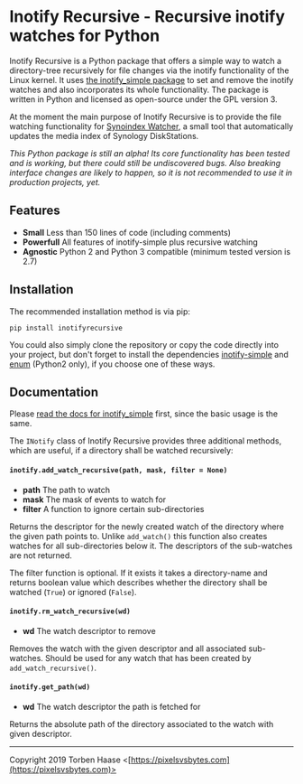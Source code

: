 # Inotify Recursive - Recursive inotify watches for Python

Inotify Recursive is a Python package that offers a simple way to watch a directory-tree recursively for file changes
via the inotify functionality of the Linux kernel. It uses [the inotify_simple package](https://github.com/chrisjbillington/inotify_simple)
to set and remove the inotify watches and also incorporates its whole functionality. The package is written in
Python and licensed as open-source under the GPL version 3.

At the moment the main purpose of Inotify Recursive is to provide the file watching functionality for [Synoindex Watcher](https://github.com/letorbi/synoindexwatcher), a small tool that automatically updates the media index of Synology DiskStations.

*This Python package is still an alpha! Its core functionality has been tested and is working, but there could still be undiscovered bugs. Also breaking interface changes are likely to happen, so it is not recommended to use it in
production projects, yet.*

## Features

* **Small** Less than 150 lines of code (including comments) 
* **Powerfull** All features of inotify-simple plus recursive watching
* **Agnostic** Python 2 and Python 3 compatible (minimum tested version is 2.7)

## Installation

The recommended installation method is via pip:

`pip install inotifyrecursive`

You could also simply clone the repository or copy the code directly into your project, but don't forget to install the
dependencies [inotify-simple](https://pypi.org/project/inotify_simple/) and [enum](https://pypi.org/project/enum/)
(Python2 only), if you choose one of these ways.

## Documentation

Please [read the docs for inotify_simple](http://inotify_simple.readthedocs.org) first, since the basic usage is the
same.

The `INotify` class of Inotify Recursive provides three additional methods, which are useful, if a directory shall be
watched recursively:

#### `inotify.add_watch_recursive(path, mask, filter = None)`

  * **path** The path to watch
  * **mask** The mask of events to watch for
  * **filter** A function to ignore certain sub-directories

Returns the descriptor for the newly created watch of the directory where the given path points to. Unlike `add_watch()`
this function also creates watches for all sub-directories below it. The descriptors of the sub-watches are not
returned.

The filter function is optional. If it exists it takes a directory-name and returns boolean value which describes
whether the directory shall be watched (`True`) or ignored (`False`).

####  `inotify.rm_watch_recursive(wd)`

  * **wd** The watch descriptor to remove

Removes the watch with the given descriptor and all associated sub-watches. Should be used for any watch that has been
created by `add_watch_recursive()`.

####  `inotify.get_path(wd)`

  * **wd** The watch descriptor the path is fetched for

Returns the absolute path of the directory associated to the watch with given descriptor.

----

Copyright 2019 Torben Haase \<[https://pixelsvsbytes.com](https://pixelsvsbytes.com)>
